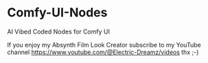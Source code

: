 # Comfy-UI-Nodes
AI Vibed Coded Nodes for Comfy UI

If you enjoy my Absynth Film Look Creator subscribe to my YouTube channel 
https://www.youtube.com/@Electric-Dreamz/videos thx ;-)
